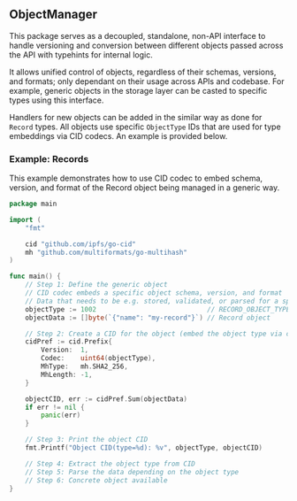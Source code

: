 ## ObjectManager

This package serves as a decoupled, standalone, non-API interface to handle versioning and conversion between different objects passed across the API with typehints for internal logic.

It allows unified control of objects, regardless of their schemas, versions, and formats; only dependant on their usage across APIs and codebase.
For example, generic objects in the storage layer can be casted to specific types using this interface.

Handlers for new objects can be added in the similar way as done for `Record` types.
All objects use specific `ObjectType` IDs that are used for type embeddings via CID codecs.
An example is provided below.

### Example: Records

This example demonstrates how to use CID codec to embed schema, version, and format of the Record object being managed in a generic way.

```go
package main

import (
	"fmt"

	cid "github.com/ipfs/go-cid"
	mh "github.com/multiformats/go-multihash"
)

func main() {
	// Step 1: Define the generic object
	// CID codec embeds a specific object schema, version, and format
	// Data that needs to be e.g. stored, validated, or parsed for a specific object
	objectType := 1002                            // RECORD_OBJECT_TYPE_OASF_V1ALPHA2_JSON
	objectData := []byte(`{"name": "my-record"}`) // Record object

	// Step 2: Create a CID for the object (embed the object type via codec)
	cidPref := cid.Prefix{
		Version:  1,
		Codec:    uint64(objectType),
		MhType:   mh.SHA2_256,
		MhLength: -1,
	}

	objectCID, err := cidPref.Sum(objectData)
	if err != nil {
		panic(err)
	}

	// Step 3: Print the object CID
	fmt.Printf("Object CID(type=%d): %v", objectType, objectCID)

	// Step 4: Extract the object type from CID
	// Step 5: Parse the data depending on the object type
	// Step 6: Concrete object available
}
```

